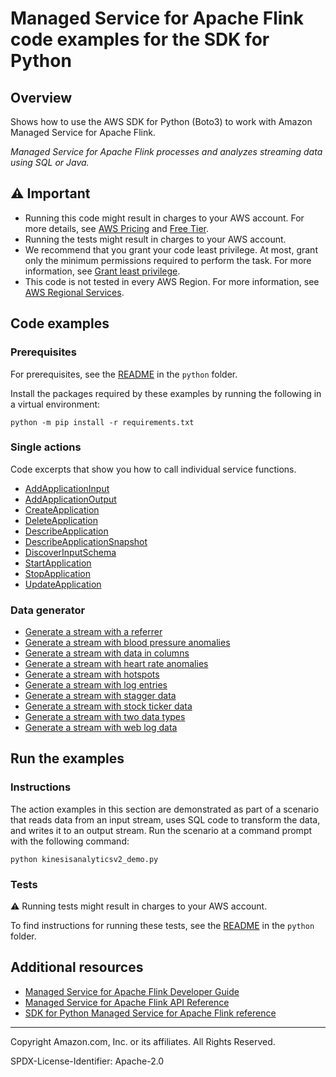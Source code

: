 # Managed Service for Apache Flink code examples for the SDK for Python

## Overview

Shows how to use the AWS SDK for Python (Boto3) to work with Amazon Managed Service for Apache Flink.

<!--custom.overview.start-->
<!--custom.overview.end-->

_Managed Service for Apache Flink processes and analyzes streaming data using SQL or Java._

## ⚠ Important

* Running this code might result in charges to your AWS account. For more details, see [AWS Pricing](https://aws.amazon.com/pricing/) and [Free Tier](https://aws.amazon.com/free/).
* Running the tests might result in charges to your AWS account.
* We recommend that you grant your code least privilege. At most, grant only the minimum permissions required to perform the task. For more information, see [Grant least privilege](https://docs.aws.amazon.com/IAM/latest/UserGuide/best-practices.html#grant-least-privilege).
* This code is not tested in every AWS Region. For more information, see [AWS Regional Services](https://aws.amazon.com/about-aws/global-infrastructure/regional-product-services).

<!--custom.important.start-->
<!--custom.important.end-->

## Code examples

### Prerequisites

For prerequisites, see the [README](../../README.md#Prerequisites) in the `python` folder.

Install the packages required by these examples by running the following in a virtual environment:

```
python -m pip install -r requirements.txt
```

<!--custom.prerequisites.start-->
<!--custom.prerequisites.end-->

### Single actions

Code excerpts that show you how to call individual service functions.

- [AddApplicationInput](analytics_application.py#L257)
- [AddApplicationOutput](analytics_application.py#L294)
- [CreateApplication](analytics_application.py#L129)
- [DeleteApplication](analytics_application.py#L158)
- [DescribeApplication](analytics_application.py#L174)
- [DescribeApplicationSnapshot](analytics_application.py#L195)
- [DiscoverInputSchema](analytics_application.py#L226)
- [StartApplication](analytics_application.py#L365)
- [StopApplication](analytics_application.py#L394)
- [UpdateApplication](analytics_application.py#L332)

### Data generator

- [Generate a stream with a referrer](../kinesis/streams/dg_referrer.py)
- [Generate a stream with blood pressure anomalies](../kinesis/streams/dg_anomalyex.py)
- [Generate a stream with data in columns](../kinesis/streams/dg_columnlog.py)
- [Generate a stream with heart rate anomalies](../kinesis/streams/dg_anomaly.py)
- [Generate a stream with hotspots](../kinesis/streams/dg_hotspots.py)
- [Generate a stream with log entries](../kinesis/streams/dg_regexlog.py)
- [Generate a stream with stagger data](../kinesis/streams/dg_stagger.py)
- [Generate a stream with stock ticker data](../kinesis/streams/dg_stockticker.py)
- [Generate a stream with two data types](../kinesis/streams/dg_tworecordtypes.py)
- [Generate a stream with web log data](../kinesis/streams/dg_weblog.py)


<!--custom.examples.start-->
<!--custom.examples.end-->

## Run the examples

### Instructions


<!--custom.instructions.start-->
The action examples in this section are demonstrated as part of a scenario that reads
data from an input stream, uses SQL code to transform the data, and writes it to an
output stream. Run the scenario at a command prompt with the following command:

```
python kinesisanalyticsv2_demo.py
```
<!--custom.instructions.end-->



### Tests

⚠ Running tests might result in charges to your AWS account.


To find instructions for running these tests, see the [README](../../README.md#Tests)
in the `python` folder.



<!--custom.tests.start-->
<!--custom.tests.end-->

## Additional resources

- [Managed Service for Apache Flink Developer Guide](https://docs.aws.amazon.com/managed-flink/latest/java/what-is.html)
- [Managed Service for Apache Flink API Reference](https://docs.aws.amazon.com/managed-flink/latest/apiv2/Welcome.html)
- [SDK for Python Managed Service for Apache Flink reference](https://boto3.amazonaws.com/v1/documentation/api/latest/reference/services/kinesisanalyticsv2.html)

<!--custom.resources.start-->
<!--custom.resources.end-->

---

Copyright Amazon.com, Inc. or its affiliates. All Rights Reserved.

SPDX-License-Identifier: Apache-2.0